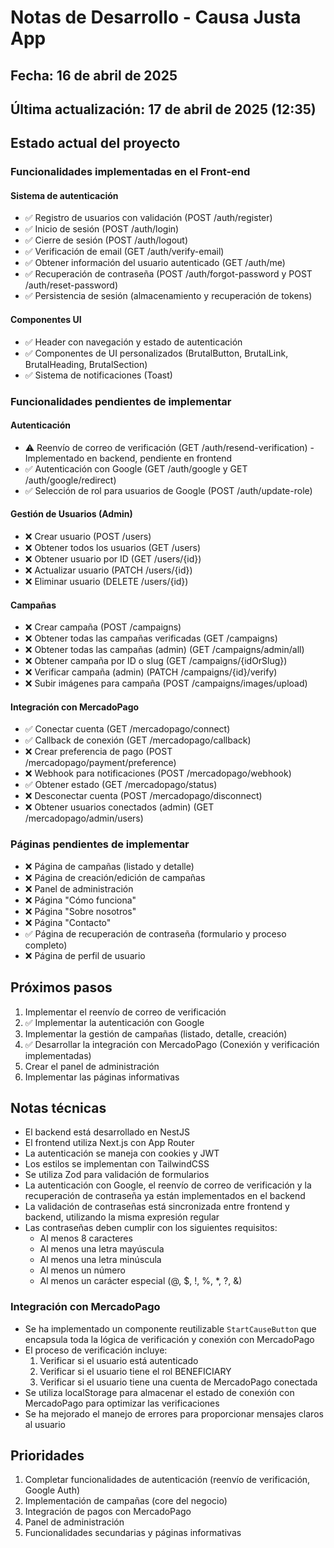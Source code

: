 # Notas de Desarrollo - Causa Justa App

## Fecha: 16 de abril de 2025
## Última actualización: 17 de abril de 2025 (12:35)

## Estado actual del proyecto

### Funcionalidades implementadas en el Front-end

#### Sistema de autenticación
- ✅ Registro de usuarios con validación (POST /auth/register)
- ✅ Inicio de sesión (POST /auth/login)
- ✅ Cierre de sesión (POST /auth/logout)
- ✅ Verificación de email (GET /auth/verify-email)
- ✅ Obtener información del usuario autenticado (GET /auth/me)
- ✅ Recuperación de contraseña (POST /auth/forgot-password y POST /auth/reset-password)
- ✅ Persistencia de sesión (almacenamiento y recuperación de tokens)

#### Componentes UI
- ✅ Header con navegación y estado de autenticación
- ✅ Componentes de UI personalizados (BrutalButton, BrutalLink, BrutalHeading, BrutalSection)
- ✅ Sistema de notificaciones (Toast)

### Funcionalidades pendientes de implementar

#### Autenticación
- ⚠️ Reenvío de correo de verificación (GET /auth/resend-verification) - Implementado en backend, pendiente en frontend
- ✅ Autenticación con Google (GET /auth/google y GET /auth/google/redirect)
- ✅ Selección de rol para usuarios de Google (POST /auth/update-role)

#### Gestión de Usuarios (Admin)
- ❌ Crear usuario (POST /users)
- ❌ Obtener todos los usuarios (GET /users)
- ❌ Obtener usuario por ID (GET /users/{id})
- ❌ Actualizar usuario (PATCH /users/{id})
- ❌ Eliminar usuario (DELETE /users/{id})

#### Campañas
- ❌ Crear campaña (POST /campaigns)
- ❌ Obtener todas las campañas verificadas (GET /campaigns)
- ❌ Obtener todas las campañas (admin) (GET /campaigns/admin/all)
- ❌ Obtener campaña por ID o slug (GET /campaigns/{idOrSlug})
- ❌ Verificar campaña (admin) (PATCH /campaigns/{id}/verify)
- ❌ Subir imágenes para campaña (POST /campaigns/images/upload)

#### Integración con MercadoPago
- ✅ Conectar cuenta (GET /mercadopago/connect)
- ✅ Callback de conexión (GET /mercadopago/callback)
- ❌ Crear preferencia de pago (POST /mercadopago/payment/preference)
- ❌ Webhook para notificaciones (POST /mercadopago/webhook)
- ✅ Obtener estado (GET /mercadopago/status)
- ❌ Desconectar cuenta (POST /mercadopago/disconnect)
- ❌ Obtener usuarios conectados (admin) (GET /mercadopago/admin/users)

### Páginas pendientes de implementar
- ❌ Página de campañas (listado y detalle)
- ❌ Página de creación/edición de campañas
- ❌ Panel de administración
- ❌ Página "Cómo funciona"
- ❌ Página "Sobre nosotros"
- ❌ Página "Contacto"
- ✅ Página de recuperación de contraseña (formulario y proceso completo)
- ❌ Página de perfil de usuario

## Próximos pasos

1. Implementar el reenvío de correo de verificación
2. ✅ Implementar la autenticación con Google
3. Implementar la gestión de campañas (listado, detalle, creación)
4. ✅ Desarrollar la integración con MercadoPago (Conexión y verificación implementadas)
5. Crear el panel de administración
6. Implementar las páginas informativas

## Notas técnicas

- El backend está desarrollado en NestJS
- El frontend utiliza Next.js con App Router
- La autenticación se maneja con cookies y JWT
- Los estilos se implementan con TailwindCSS
- Se utiliza Zod para validación de formularios
- La autenticación con Google, el reenvío de correo de verificación y la recuperación de contraseña ya están implementados en el backend
- La validación de contraseñas está sincronizada entre frontend y backend, utilizando la misma expresión regular
- Las contraseñas deben cumplir con los siguientes requisitos:
  - Al menos 8 caracteres
  - Al menos una letra mayúscula
  - Al menos una letra minúscula
  - Al menos un número
  - Al menos un carácter especial (@, $, !, %, *, ?, &)

### Integración con MercadoPago
- Se ha implementado un componente reutilizable `StartCauseButton` que encapsula toda la lógica de verificación y conexión con MercadoPago
- El proceso de verificación incluye:
  1. Verificar si el usuario está autenticado
  2. Verificar si el usuario tiene el rol BENEFICIARY
  3. Verificar si el usuario tiene una cuenta de MercadoPago conectada
- Se utiliza localStorage para almacenar el estado de conexión con MercadoPago para optimizar las verificaciones
- Se ha mejorado el manejo de errores para proporcionar mensajes claros al usuario

## Prioridades

1. Completar funcionalidades de autenticación (reenvío de verificación, Google Auth)
2. Implementación de campañas (core del negocio)
3. Integración de pagos con MercadoPago
4. Panel de administración
5. Funcionalidades secundarias y páginas informativas
